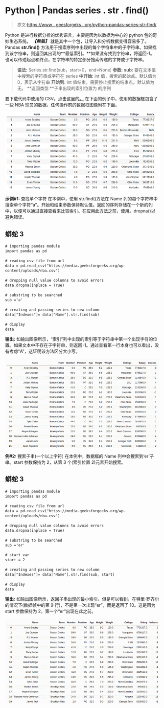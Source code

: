 # Python | Pandas series . str . find()

> 原文:[https://www . geesforgeks . org/python-pandas-series-str-find/](https://www.geeksforgeeks.org/python-pandas-series-str-find/)

Python 是进行数据分析的优秀语言，主要是因为以数据为中心的 python 包的奇妙生态系统。 ***【熊猫】*** 就是其中一个包，让导入和分析数据变得容易多了。
Pandas **str.find()** 方法用于搜索序列中出现的每个字符串中的子字符串。如果找到该字符串，则返回其出现的**最低索引。**如果没有找到字符串，将返回-1。
也可以传递起点和终点，在字符串的特定部分搜索传递的字符或子字符串。

> **语法:** Series.str.find(sub，start=0，end=None)
> **参数:**
> **sub:** 要在文本值中搜索的字符串或字符在 series
> **中开始:** int 值，搜索的起始点。默认值为 0，表示从字符串
> **开始到:** int 值结束，需要停止搜索的结束点。默认值为无。
> **返回类型:**子串出现的索引位置为
> 的序列

要下载代码中使用的 CSV，点击这里的[。](https://media.geeksforgeeks.org/wp-content/uploads/nba.csv)
在下面的例子中，使用的数据框包含了一些 NBA 球员的数据。任何操作前的数据框图像附在下面。

![](img/c703b6e6ac40ae8a3fdeceb5ba3a4d4c.png)

**示例#1:** 查找单个字符
在本例中，使用 str.find()方法在 Name 列的每个字符串中搜索单个字符“a”。开始和结束参数保持默认值。返回的序列存储在一个新的列中，以便可以通过直接查看来比较索引。在应用此方法之前，使用。dropna()以避免错误。

## 蟒蛇 3

```
# importing pandas module
import pandas as pd

# reading csv file from url
data = pd.read_csv("https://media.geeksforgeeks.org/wp-content/uploads/nba.csv")

# dropping null value columns to avoid errors
data.dropna(inplace = True)

# substring to be searched
sub ='a'

# creating and passing series to new column
data["Indexes"]= data["Name"].str.find(sub)

# display
data
```

**输出:**
如输出图像所示，“索引”列中出现的索引等于字符串中第一个出现字符的位置。如果文本中不存在子字符串，则返回-1。通过查看第一行本身也可以看出，没有考虑“A”，这证明该方法区分大小写。

![](img/a68e17a060b81bf786fbe9abc947b063.png)

**例#2:** 搜索子串(一个以上字符)
在本例中，数据框的 Name 列中会搜索到‘er’子串。start 参数保持为 2，从第 3 个(索引位置 2)元素开始搜索。

## 蟒蛇 3

```
# importing pandas module
import pandas as pd

# reading csv file from url
data = pd.read_csv("https://media.geeksforgeeks.org/wp-content/uploads/nba.csv")

# dropping null value columns to avoid errors
data.dropna(inplace = True)

# substring to be searched
sub ='er'

# start var
start = 2

# creating and passing series to new column
data["Indexes"]= data["Name"].str.find(sub, start)

# display
data
```

**输出:**
如输出图像所示，返回子串出现的最小索引。但是可以看到，在特里·罗齐尔的情况下(数据帧中的第 9 行)，不是第一次出现“er”，而是返回了 10。这是因为 start 参数保持为 2，第一个“er”出现在此之前。

![](img/bfea35032357bfffde0825d90382b462.png)